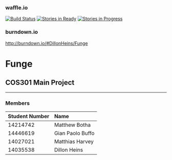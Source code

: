 ### waffle.io
[![Build Status](https://travis-ci.org/DillonHeins/Funge.svg?branch=master)](https://travis-ci.org/DillonHeins/Funge)
[![Stories in Ready](https://badge.waffle.io/DillonHeins/Funge.png?label=ready&title=Ready)](https://waffle.io/DillonHeins/Funge)
[![Stories in Progress](https://badge.waffle.io/DillonHeins/Funge.svg?label=waffle%3Ain%20progress&title=In%20Progress)](https://waffle.io/DillonHeins/Funge)

### burndown.io
http://burndown.io/#DillonHeins/Funge

# Funge
## COS301 Main Project
---
### Members
| Student Number| Name            |
| ------------- |:--------------- |
| 14214742      | Matthew Botha   |
| 14446619      | Gian Paolo Buffo|
| 14027021      | Matthias Harvey |
| 14035538      | Dillon Heins    |
